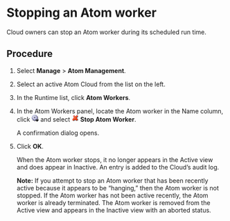 # Stopping an Atom worker 

<head>
  <meta name="guidename" content="Integration"/>
  <meta name="context" content="GUID-1491e113-41fe-407a-ad35-c1a33fbd099b"/>
</head>


Cloud owners can stop an Atom worker during its scheduled run time.

## Procedure

1.  Select **Manage** \> **Atom Management**.

2.  Select an active Atom Cloud from the list on the left.

3.  In the Runtime list, click **Atom Workers**.

4.  In the Atom Workers panel, locate the Atom worker in the Name column, click ![Gear or Action](../Images/main-ic-gear-blue-and-arrow-black-16_188e61d7-2204-48ad-b085-15fa4a70615d.jpg) and select ![Stop Atom Worker](../Images/main-ic-x-red-stylized-16_5cfc1d0e-0ef7-44cc-bacf-4b4116afca79.jpg) **Stop Atom Worker**.

    A confirmation dialog opens.

5.  Click **OK**.

    When the Atom worker stops, it no longer appears in the Active view and does appear in Inactive. An entry is added to the Cloud’s audit log.

    **Note:** If you attempt to stop an Atom worker that has been recently active because it appears to be “hanging,” then the Atom worker is not stopped. If the Atom worker has not been active recently, the Atom worker is already terminated. The Atom worker is removed from the Active view and appears in the Inactive view with an aborted status.